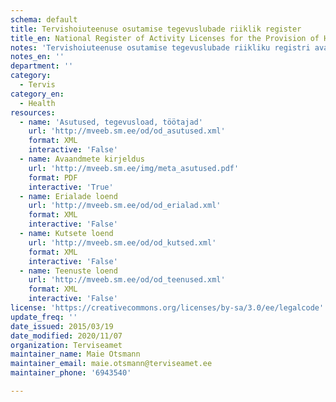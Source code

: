 ```yaml
---
schema: default
title: Tervishoiuteenuse osutamise tegevuslubade riiklik register
title_en: National Register of Activity Licenses for the Provision of Health Services
notes: 'Tervishoiuteenuse osutamise tegevuslubade riikliku registri avaandmete puhul on esitatud tervishoiuteenuseid osutavad asutused, nende tegevusload ja töötajad. Esitatud on ainult kehtivaid tegevuslube omavad asutused.'
notes_en: ''
department: ''
category:
  - Tervis
category_en:
  - Health
resources:
  - name: 'Asutused, tegevusload, töötajad'
    url: 'http://mveeb.sm.ee/od/od_asutused.xml'
    format: XML
    interactive: 'False'
  - name: Avaandmete kirjeldus
    url: 'http://mveeb.sm.ee/img/meta_asutused.pdf'
    format: PDF
    interactive: 'True'
  - name: Erialade loend
    url: 'http://mveeb.sm.ee/od/od_erialad.xml'
    format: XML
    interactive: 'False'
  - name: Kutsete loend
    url: 'http://mveeb.sm.ee/od/od_kutsed.xml'
    format: XML
    interactive: 'False'
  - name: Teenuste loend
    url: 'http://mveeb.sm.ee/od/od_teenused.xml'
    format: XML
    interactive: 'False'
license: 'https://creativecommons.org/licenses/by-sa/3.0/ee/legalcode'
update_freq: ''
date_issued: 2015/03/19
date_modified: 2020/11/07
organization: Terviseamet
maintainer_name: Maie Otsmann
maintainer_email: maie.otsmann@terviseamet.ee
maintainer_phone: '6943540'

---
```

